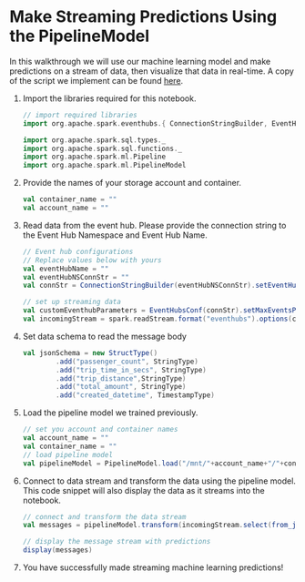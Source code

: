 # Make Streaming Predictions Using the PipelineModel
In this walkthrough we will use our machine learning model and make predictions on a stream of data, then visualize that data in real-time. A copy of the script we implement can be found [here](../../code/StreamingTipPrediction.scala).

1. Import the libraries required for this notebook.
    ```scala
    // import required libraries
    import org.apache.spark.eventhubs.{ ConnectionStringBuilder, EventHubsConf, EventPosition }

    import org.apache.spark.sql.types._
    import org.apache.spark.sql.functions._
    import org.apache.spark.ml.Pipeline
    import org.apache.spark.ml.PipelineModel
    ```
1. Provide the names of your storage account and container. 
    ```scala
    val container_name = ""
    val account_name = ""
    ```

1. Read data from the event hub. Please provide the connection string to the Event Hub Namespace and Event Hub Name. 
    ```scala
    // Event hub configurations
    // Replace values below with yours        
    val eventHubName = ""
    val eventHubNSConnStr = ""
    val connStr = ConnectionStringBuilder(eventHubNSConnStr).setEventHubName(eventHubName).build 

    // set up streaming data
    val customEventhubParameters = EventHubsConf(connStr).setMaxEventsPerTrigger(5)
    val incomingStream = spark.readStream.format("eventhubs").options(customEventhubParameters.toMap).load()
    ```

1. Set data schema to read the message body
    ```scala
    val jsonSchema = new StructType()
            .add("passenger_count", StringType)
            .add("trip_time_in_secs", StringType)
            .add("trip_distance",StringType)
            .add("total_amount", StringType)
            .add("created_datetime", TimestampType)
    ```

1. Load the pipeline model we trained previously. 
    ```scala
    // set you account and container names
    val account_name = ""
    val container_name = ""
    // load pipeline model
    val pipelineModel = PipelineModel.load("/mnt/"+account_name+"/"+container_name+"/nycmodels/latest/nyctaximodel.model")
    ```

1. Connect to data stream and transform the data using the pipeline model. This code snippet will also display the data as it streams into the notebook.  
    ```scala
    // connect and transform the data stream
    val messages = pipelineModel.transform(incomingStream.select(from_json($"body".cast("string"), jsonSchema) as "data").select($"data.passenger_count".cast(IntegerType), $"data.trip_time_in_secs".cast(IntegerType), $"data.trip_distance".cast(DoubleType), $"data.total_amount".cast(IntegerType), $"data.created_datetime"))

    // display the message stream with predictions
    display(messages)
    ```

1. You have successfully made streaming machine learning predictions! 